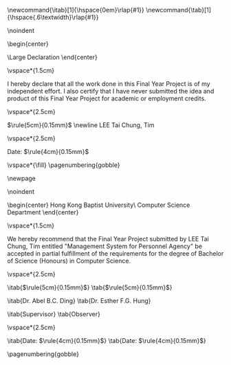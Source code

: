 <!-- This page is for an official declaration. -->

\newcommand{\itab}[1]{\hspace{0em}\rlap{#1}}
\newcommand{\tab}[1]{\hspace{.6\textwidth}\rlap{#1}}

\noindent

\begin{center}

\Large
Declaration
\end{center}

\vspace*{1.5cm}

I hereby declare that all the work done in this Final Year Project is of my independent effort. I also certify that I have never submitted the idea and product of this Final Year Project for academic or employment credits.

\vspace*{2.5cm}

$\rule{5cm}{0.15mm}$ \newline
LEE Tai Chung, Tim

\vspace*{2.5cm}

Date: $\rule{4cm}{0.15mm}$

\vspace*{\fill}
\pagenumbering{gobble}

\newpage

\noindent

\begin{center}
Hong Kong Baptist University\\ 
Computer Science Department
\end{center}

\vspace*{1.5cm}

We hereby recommend that the Final Year Project submitted by LEE Tai Chung, Tim entitled "Management System for Personnel Agency" be accepted in partial fulfillment of the requirements for the degree of Bachelor of Science (Honours) in Computer Science.

\vspace*{2.5cm}

\itab{$\rule{5cm}{0.15mm}$} \tab{$\rule{5cm}{0.15mm}$}

\itab{Dr. Abel B.C. Ding} \tab{Dr. Esther F.G. Hung}

\itab{Supervisor} \tab{Observer} 


\vspace*{2.5cm}

\itab{Date: $\rule{4cm}{0.15mm}$}  \tab{Date: $\rule{4cm}{0.15mm}$}



\pagenumbering{gobble}